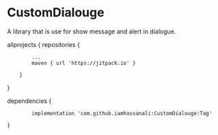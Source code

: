 # CustomDialouge
A library that is use for show message and alert in dialogue.


allprojects
{
repositories {
		
			...
			maven { url 'https://jitpack.io' }
			
		}
		
}

  dependencies {
  
	        implementation 'com.github.iamhassanali:CustomDialouge:Tag'
		
	}
